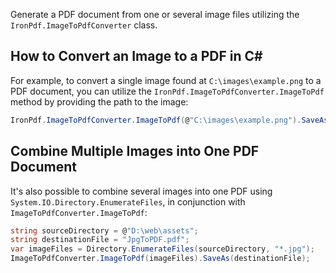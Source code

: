 Generate a PDF document from one or several image files utilizing the `IronPdf.ImageToPdfConverter` class.

## How to Convert an Image to a PDF in C#

For example, to convert a single image found at `C:\images\example.png` to a PDF document, you can utilize the `IronPdf.ImageToPdfConverter.ImageToPdf` method by providing the path to the image:

```cs
IronPdf.ImageToPdfConverter.ImageToPdf(@"C:\images\example.png").SaveAs("example.pdf");
```

## Combine Multiple Images into One PDF Document

It's also possible to combine several images into one PDF using `System.IO.Directory.EnumerateFiles`, in conjunction with `ImageToPdfConverter.ImageToPdf`:

```cs
string sourceDirectory = @"D:\web\assets";
string destinationFile = "JpgToPDF.pdf";
var imageFiles = Directory.EnumerateFiles(sourceDirectory, "*.jpg");
ImageToPdfConverter.ImageToPdf(imageFiles).SaveAs(destinationFile);
```